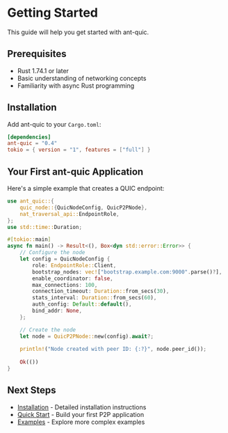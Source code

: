 # Getting Started

This guide will help you get started with ant-quic.

## Prerequisites

- Rust 1.74.1 or later
- Basic understanding of networking concepts
- Familiarity with async Rust programming

## Installation

Add ant-quic to your `Cargo.toml`:

```toml
[dependencies]
ant-quic = "0.4"
tokio = { version = "1", features = ["full"] }
```

## Your First ant-quic Application

Here's a simple example that creates a QUIC endpoint:

```rust
use ant_quic::{
    quic_node::{QuicNodeConfig, QuicP2PNode},
    nat_traversal_api::EndpointRole,
};
use std::time::Duration;

#[tokio::main]
async fn main() -> Result<(), Box<dyn std::error::Error>> {
    // Configure the node
    let config = QuicNodeConfig {
        role: EndpointRole::Client,
        bootstrap_nodes: vec!["bootstrap.example.com:9000".parse()?],
        enable_coordinator: false,
        max_connections: 100,
        connection_timeout: Duration::from_secs(30),
        stats_interval: Duration::from_secs(60),
        auth_config: Default::default(),
        bind_addr: None,
    };

    // Create the node
    let node = QuicP2PNode::new(config).await?;
    
    println!("Node created with peer ID: {:?}", node.peer_id());
    
    Ok(())
}
```

## Next Steps

- [Installation](./installation.md) - Detailed installation instructions
- [Quick Start](./quick-start.md) - Build your first P2P application
- [Examples](./examples.md) - Explore more complex examples